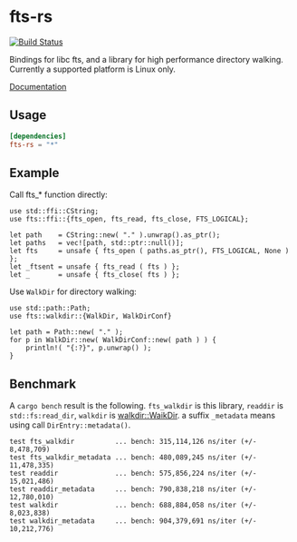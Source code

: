 # fts-rs

[![Build Status](https://travis-ci.org/dalance/fts-rs.svg?branch=master)](https://travis-ci.org/dalance/fts-rs)

Bindings for libc fts, and a library for high performance directory walking.
Currently a supported platform is Linux only.

[Documentation](http://dalance.github.io/fts-rs/fts/)

## Usage

```Cargo.toml
[dependencies]
fts-rs = "*"
```

## Example

Call fts_* function directly:

```rust,no_run
use std::ffi::CString;
use fts::ffi::{fts_open, fts_read, fts_close, FTS_LOGICAL};

let path    = CString::new( "." ).unwrap().as_ptr();
let paths   = vec![path, std::ptr::null()];
let fts     = unsafe { fts_open ( paths.as_ptr(), FTS_LOGICAL, None ) };
let _ftsent = unsafe { fts_read ( fts ) };
let _       = unsafe { fts_close( fts ) };
```

Use `WalkDir` for directory walking:

```rust,no_run
use std::path::Path;
use fts::walkdir::{WalkDir, WalkDirConf}

let path = Path::new( "." );
for p in WalkDir::new( WalkDirConf::new( path ) ) {
    println!( "{:?}", p.unwrap() );
}
```

## Benchmark

A `cargo bench` result is the following.
`fts_walkdir` is this library, `readdir` is `std::fs:read_dir`, `walkdir` is [walkdir::WaikDir](https://github.com/BurntSushi/walkdir).
a suffix `_metadata` means using call `DirEntry::metadata()`.

```
test fts_walkdir          ... bench: 315,114,126 ns/iter (+/- 8,478,709)
test fts_walkdir_metadata ... bench: 480,089,245 ns/iter (+/- 11,478,335)
test readdir              ... bench: 575,856,224 ns/iter (+/- 15,021,486)
test readdir_metadata     ... bench: 790,838,218 ns/iter (+/- 12,780,010)
test walkdir              ... bench: 688,884,058 ns/iter (+/- 8,023,838)
test walkdir_metadata     ... bench: 904,379,691 ns/iter (+/- 10,212,776)
```

